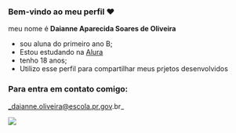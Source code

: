 ### Bem-vindo ao meu perfil ❤️

meu nome é **Daianne Aparecida Soares de Oliveira**

- sou aluna do primeiro ano B;
- Estou estudando na [Alura](https://www.alura.com.br)
- tenho 18 anos;
- Utilizo esse perfil para compartilhar meus prjetos desenvolvidos

### Para entra em contato comigo:
_daianne.oliveira@escola.pr.gov.br_

![](https://media1.tenor.com/m/nisaHYy8yAYAAAAd/besito-catlove.gif)
